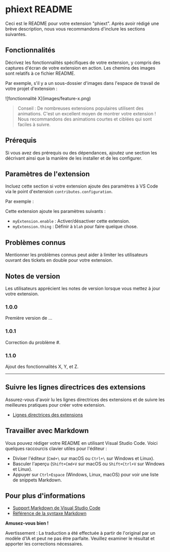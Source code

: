 # phiext README

Ceci est le README pour votre extension "phiext". Après avoir rédigé une brève description, nous vous recommandons d'inclure les sections suivantes.

## Fonctionnalités

Décrivez les fonctionnalités spécifiques de votre extension, y compris des captures d'écran de votre extension en action. Les chemins des images sont relatifs à ce fichier README.

Par exemple, s'il y a un sous-dossier d'images dans l'espace de travail de votre projet d'extension :

\!\[fonctionnalité X\]\(images/feature-x.png\)

> Conseil : De nombreuses extensions populaires utilisent des animations. C'est un excellent moyen de montrer votre extension ! Nous recommandons des animations courtes et ciblées qui sont faciles à suivre.

## Prérequis

Si vous avez des prérequis ou des dépendances, ajoutez une section les décrivant ainsi que la manière de les installer et de les configurer.

## Paramètres de l'extension

Incluez cette section si votre extension ajoute des paramètres à VS Code via le point d'extension `contributes.configuration`.

Par exemple :

Cette extension ajoute les paramètres suivants :

* `myExtension.enable` : Activer/désactiver cette extension.
* `myExtension.thing` : Définir à `blah` pour faire quelque chose.

## Problèmes connus

Mentionner les problèmes connus peut aider à limiter les utilisateurs ouvrant des tickets en double pour votre extension.

## Notes de version

Les utilisateurs apprécient les notes de version lorsque vous mettez à jour votre extension.

### 1.0.0

Première version de ...

### 1.0.1

Correction du problème #.

### 1.1.0

Ajout des fonctionnalités X, Y, et Z.

---

## Suivre les lignes directrices des extensions

Assurez-vous d'avoir lu les lignes directrices des extensions et de suivre les meilleures pratiques pour créer votre extension.

* [Lignes directrices des extensions](https://code.visualstudio.com/api/references/extension-guidelines)

## Travailler avec Markdown

Vous pouvez rédiger votre README en utilisant Visual Studio Code. Voici quelques raccourcis clavier utiles pour l'éditeur :

* Diviser l'éditeur (`Cmd+\` sur macOS ou `Ctrl+\` sur Windows et Linux).
* Basculer l'aperçu (`Shift+Cmd+V` sur macOS ou `Shift+Ctrl+V` sur Windows et Linux).
* Appuyer sur `Ctrl+Espace` (Windows, Linux, macOS) pour voir une liste de snippets Markdown.

## Pour plus d'informations

* [Support Markdown de Visual Studio Code](http://code.visualstudio.com/docs/languages/markdown)
* [Référence de la syntaxe Markdown](https://help.github.com/articles/markdown-basics/)

**Amusez-vous bien !**

Avertissement : La traduction a été effectuée à partir de l'original par un modèle d'IA et peut ne pas être parfaite. 
Veuillez examiner le résultat et apporter les corrections nécessaires.
